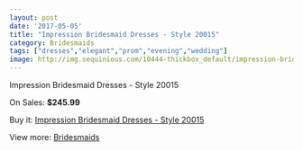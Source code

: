 ```yaml
---
layout: post
date: '2017-05-05'
title: "Impression Bridesmaid Dresses - Style 20015"
category: Bridesmaids
tags: ["dresses","elegant","prom","evening","wedding"]
image: http://img.sequinious.com/10444-thickbox_default/impression-bridesmaid-dresses-style-20015.jpg
---
```

Impression Bridesmaid Dresses - Style 20015

On Sales: **$245.99**
<a href="https://www.sequinious.com/bridesmaids/4712-impression-bridesmaid-dresses-style-20015.html"><amp-img layout="responsive" width="600" height="600" src="//img.sequinious.com/10444-thickbox_default/impression-bridesmaid-dresses-style-20015.jpg" alt="Impression Bridesmaid Dresses - Style 20015 0" /></a>

Buy it: [Impression Bridesmaid Dresses - Style 20015](https://www.sequinious.com/bridesmaids/4712-impression-bridesmaid-dresses-style-20015.html "Impression Bridesmaid Dresses - Style 20015")

View more: [Bridesmaids](https://www.sequinious.com/3-bridesmaids "Bridesmaids")